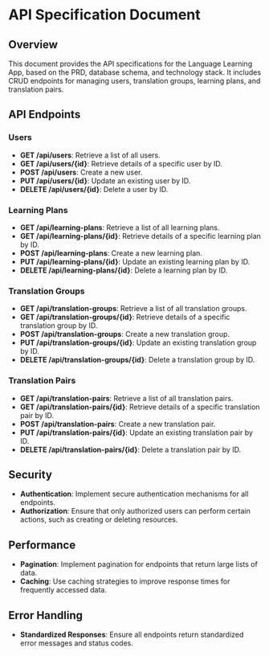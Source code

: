 # API Specification Document

## Overview
This document provides the API specifications for the Language Learning App, based on the PRD, database schema, and technology stack. It includes CRUD endpoints for managing users, translation groups, learning plans, and translation pairs.

## API Endpoints

### Users
- **GET /api/users**: Retrieve a list of all users.
- **GET /api/users/{id}**: Retrieve details of a specific user by ID.
- **POST /api/users**: Create a new user.
- **PUT /api/users/{id}**: Update an existing user by ID.
- **DELETE /api/users/{id}**: Delete a user by ID.

### Learning Plans
- **GET /api/learning-plans**: Retrieve a list of all learning plans.
- **GET /api/learning-plans/{id}**: Retrieve details of a specific learning plan by ID.
- **POST /api/learning-plans**: Create a new learning plan.
- **PUT /api/learning-plans/{id}**: Update an existing learning plan by ID.
- **DELETE /api/learning-plans/{id}**: Delete a learning plan by ID.

### Translation Groups
- **GET /api/translation-groups**: Retrieve a list of all translation groups.
- **GET /api/translation-groups/{id}**: Retrieve details of a specific translation group by ID.
- **POST /api/translation-groups**: Create a new translation group.
- **PUT /api/translation-groups/{id}**: Update an existing translation group by ID.
- **DELETE /api/translation-groups/{id}**: Delete a translation group by ID.

### Translation Pairs
- **GET /api/translation-pairs**: Retrieve a list of all translation pairs.
- **GET /api/translation-pairs/{id}**: Retrieve details of a specific translation pair by ID.
- **POST /api/translation-pairs**: Create a new translation pair.
- **PUT /api/translation-pairs/{id}**: Update an existing translation pair by ID.
- **DELETE /api/translation-pairs/{id}**: Delete a translation pair by ID.

## Security
- **Authentication**: Implement secure authentication mechanisms for all endpoints.
- **Authorization**: Ensure that only authorized users can perform certain actions, such as creating or deleting resources.

## Performance
- **Pagination**: Implement pagination for endpoints that return large lists of data.
- **Caching**: Use caching strategies to improve response times for frequently accessed data.

## Error Handling
- **Standardized Responses**: Ensure all endpoints return standardized error messages and status codes.
